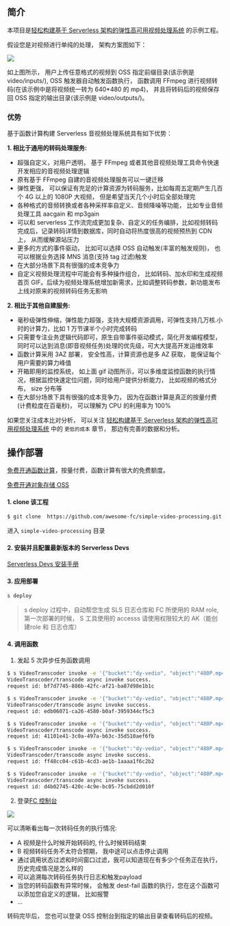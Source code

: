 ## 简介

本项目是[轻松构建基于 Serverless 架构的弹性高可用视频处理系统](https://yq.aliyun.com/articles/727684) 的示例工程。

假设您是对视频进行单纯的处理， 架构方案图如下：

![](https://img.alicdn.com/tfs/TB1sPfQzhD1gK0jSZFKXXcJrVXa-612-185.png)

如上图所示， 用户上传任意格式的视频到 OSS 指定前缀目录(该示例是 video/inputs/), OSS 触发器自动触发函数执行， 函数调用 FFmpeg 进行视频转码(在该示例中是将视频统一转为 640*480 的 mp4)， 并且将转码后的视频保存回 OSS 指定的输出目录(该示例是 video/outputs/)。

### 优势
基于函数计算构建 Serverless 音视频处理系统具有如下优势：

**1. 相比于通用的转码处理服务:**

- 超强自定义，对用户透明， 基于 FFmpeg 或者其他音视频处理工具命令快速开发相应的音视频处理逻辑
- 原有基于 FFmpeg 自建的音视频处理服务可以一键迁移
- 弹性更强， 可以保证有充足的计算资源为转码服务，比如每周五定期产生几百个 4G 以上的 1080P 大视频， 但是希望当天几个小时后全部处理完
- 各种格式的音频转换或者各种采样率自定义、音频降噪等功能， 比如专业音频处理工具 aacgain 和 mp3gain
- 可以和 serverless 工作流完成更加复杂、自定义的任务编排，比如视频转码完成后，记录转码详情到数据库，同时自动将热度很高的视频预热到 CDN 上， 从而缓解源站压力
- 更多的方式的事件驱动， 比如可以选择 OSS 自动触发(丰富的触发规则)， 也可以根据业务选择 MNS 消息(支持 tag 过滤)触发
- 在大部分场景下具有很强的成本竞争力
- 自定义视频处理流程中可能会有多种操作组合， 比如转码、加水印和生成视频首页 GIF。后续为视频处理系统增加新需求，比如调整转码参数，新功能发布上线对原来的视频转码任务无影响

**2. 相比于其他自建服务:**

- 毫秒级弹性伸缩，弹性能力超强，支持大规模资源调用，可弹性支持几万核.小时的计算力，比如 1 万节课半个小时完成转码
- 只需要专注业务逻辑代码即可，原生自带事件驱动模式，简化开发编程模型，同时可以达到消息(即音视频任务)处理的优先级，可大大提高开发运维效率
- 函数计算采用 3AZ 部署， 安全性高，计算资源也是多 AZ 获取， 能保证每个用户需要的算力峰值
- 开箱即用的监控系统， 如上面 gif 动图所示，可以多维度监控函数的执行情况，根据监控快速定位问题，同时给用户提供分析能力， 比如视频的格式分布， size 分布等
- 在大部分场景下具有很强的成本竞争力， 因为在函数计算是真正的按量付费(计费粒度在百毫秒)， 可以理解为 CPU 的利用率为 100%

如果您关注成本比对分析， 可以关注 [轻松构建基于 Serverless 架构的弹性高可用视频处理系统](https://yq.aliyun.com/articles/727684) 中的 `更低的成本` 章节， 那边有完善的数据和分析。

## 操作部署

[免费开通函数计算](https://statistics.functioncompute.com/?title=ServerlessVideo&theme=ServerlessVideo&author=rsong&src=article&url=http://fc.console.aliyun.com)，按量付费，函数计算有很大的免费额度。

[免费开通对象存储 OSS](oss.console.aliyun.com/)

#### 1. clone 该工程

```bash
$ git clone  https://github.com/awesome-fc/simple-video-processing.git
```

进入 `simple-video-processing` 目录

#### 2. 安装并且配置最新版本的 Serverless Devs

[Serverless Devs 安装手册](https://www.serverless-devs.com/docs/install)

#### 3. 应用部署

```bash
s deploy
```

> s deploy 过程中，自动帮您生成 SLS 日志仓库和 FC 所使用的 RAM role,  第一次部署的时候， S 工具使用的 accesss 请使用权限较大的 AK（能创建role 和 日志仓库） 

#### 4. 调用函数

1. 发起 5 次异步任务函数调用

```bash
$ s VideoTranscoder invoke -e '{"bucket":"dy-vedio", "object":"480P.mp4", "output_dir":"a", "dst_format":"mov"}' --invocation-type async   --stateful-async-invocation-id my1-480P-mp4
VideoTranscoder/transcode async invoke success.
request id: bf7d7745-886b-42fc-af21-ba87d98e1b1c

$ s VideoTranscoder invoke -e '{"bucket":"dy-vedio", "object":"480P.mp4", "output_dir":"a", "dst_format":"mov"}' --invocation-type async   --stateful-async-invocation-id my2-480P-mp4
VideoTranscoder/transcode async invoke success.
request id: edb06071-ca26-4580-b0af-3959344cf5c3

$ s VideoTranscoder invoke -e '{"bucket":"dy-vedio", "object":"480P.mp4", "output_dir":"a", "dst_format":"flv"}' --invocation-type async   --stateful-async-invocation-id my3-480P-mp4
VideoTranscoder/transcode async invoke success.
request id: 41101e41-3c0a-497a-b63c-35d510aef6fb

$ s VideoTranscoder invoke -e '{"bucket":"dy-vedio", "object":"480P.mp4", "output_dir":"a", "dst_format":"avi"}' --invocation-type async   --stateful-async-invocation-id my4-480P-mp4
VideoTranscoder/transcode async invoke success.
request id: ff48cc04-c61b-4cd3-ae1b-1aaaa1f6c2b2

$ s VideoTranscoder invoke -e '{"bucket":"dy-vedio", "object":"480P.mp4", "output_dir":"a", "dst_format":"m3u8"}' --invocation-type async   --stateful-async-invocation-id my5-480P-mp4
VideoTranscoder/transcode async invoke success.
request id: d4b02745-420c-4c9e-bc05-75cbdd2d010f

```

2. 登录[FC 控制台](https://fcnext.console.aliyun.com/)

![](https://img.alicdn.com/imgextra/i4/O1CN01jN5xQl1oUvle8aXFq_!!6000000005229-2-tps-1795-871.png)

可以清晰看出每一次转码任务的执行情况:

- A 视频是什么时候开始转码的, 什么时候转码结束
- B 视频转码任务不太符合预期， 我中途可以点击停止调用
- 通过调用状态过滤和时间窗口过滤，我可以知道现在有多少个任务正在执行， 历史完成情况是怎么样的
- 可以追溯每次转码任务执行日志和触发payload
- 当您的转码函数有异常时候， 会触发 dest-fail 函数的执行，您在这个函数可以添加您自定义的逻辑， 比如报警
- ...

转码完毕后， 您也可以登录 OSS 控制台到指定的输出目录查看转码后的视频。
